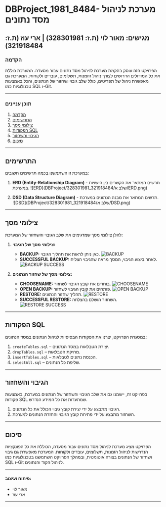 # DBProject_1981_8484- מערכת לניהול מסד נתונים

## מגישים: מאור לוי (ת.ז: 328301981) | ארי עוז (ת.ז: 321918484)

### הקדמה
הפרויקט הזה עוסק בהקמת מערכת לניהול מסד נתונים עבור מסעדה. המערכת כוללת את כל המודולים הדרושים לצורך ניהול הזמנות, תשלומים, עובדים ולקוחות. המערכת גם מאפשרת ניהול של תפריטים, כולל שלב גיבוי ושחזור של הנתונים, והכל באמצעות טכנולוגיות כמו SQL ו-Git.

---

### תוכן עניינים
1. [הקדמה](#הקדמה)
2. [התרשימים](#התרשימים)
3. [צילומי מסך](#צילומי-מסך)
4. [הפקודות SQL](#הפקודות-sql)
5. [הגיבוי והשחזור](#הגיבוי-והשחזור)
6. [סיכום](#סיכום)

---

## התרשימים
במערכת זו השתמשנו בכמה תרשימים חשובים:

1. **ERD (Entity-Relationship Diagram)** - תרשים המתאר את הקשרים בין הישויות במערכת.
   ![ERD](DBProject/328301981_321918484/שלב א/ERD.png)

2. **DSD (Data Structure Diagram)** - תרשים המתאר את מבנה הנתונים במערכת.
   ![DSD](DBProject/328301981_321918484/שלב א/DSD.png)

---

## צילומי מסך
להלן צילומי מסך שמדגימים את שלב הגיבוי והשחזור של המערכת:

1. **צילומי מסך של הגיבוי:**
   - **BACKUP:** כאן ניתן לראות את תהליך הגיבוי.
     ![BACKUP](BACKUP.png)
   - **SUCCESSFUL BACKUP:** לאחר ביצוע הגיבוי, המסך מראה שהגיבוי הצליח.
     ![BACKUP SUCCESS](BACKUPSECCESS.png)

2. **צילומי מסך של שחזור הנתונים:**
   - **CHOOSENAME:** בוחרים את קובץ הגיבוי לשחזור.
     ![CHOOSENAME](CHOOSENAME.png)
   - **OPEN BACKUP:** פותחים את קובץ הגיבוי לשחזור.
     ![OPEN BACKUP](OPENBACKUP.png)
   - **RESTORE:** תהליך שחזור הנתונים.
     ![RESTORE](RESTORE.png)
   - **SUCCESSFUL RESTORE:** השחזור הושלם בהצלחה.
     ![RESTORE SUCCESS](RESTORESUCSSES.png)

---

## הפקודות SQL
במסגרת הפרויקט, יצרנו את הפקודות הבסיסיות לניהול הנתונים במסד הנתונים:
1. `createTables.sql` – יצירת הטבלאות במסד הנתונים.
2. `dropTables.sql` – מחיקת הטבלאות.
3. `insertTables.sql` – הכנסת נתונים לטבלאות.
4. `selectAll.sql` – שליפת כל הנתונים.

---

## הגיבוי והשחזור
בפרויקט זה, יישמנו גם את שלב הגיבוי והשחזור של הנתונים במערכת, באמצעות פקודות SQL שמתעדות את כל המידע הנדרש.

1. הגיבוי מתבצע על ידי יצירת קובץ גיבוי הכולל את כל הנתונים.
2. השחזור מתבצע על ידי פתיחת קובץ הגיבוי והחזרת הנתונים למערכת.

---

## סיכום
הפרויקט מציג מערכת לניהול מסד נתונים עבור מסעדה, הכוללת את כל הפונקציות הנדרשות לניהול הזמנות, תשלומים, עובדים ולקוחות. המערכת מאפשרת גם גיבוי ושחזור של הנתונים בצורה אוטומטית, ובמהלך הפרויקט השתמשנו בטכנולוגיות כמו SQL ו-Git לניהול הקוד והנתונים.

---

#### פיתוח ועיצוב:
- מאור לוי
- ארי עוז

---
